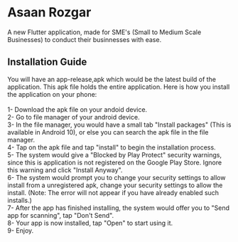 # Asaan Rozgar

A new Flutter application, made for SME's (Small to Medium Scale Businesses) to conduct their businnesses with ease.

## Installation Guide

You will have an app-release,apk which would be the latest build of the application. This apk file holds the entire application. Here is how you install the application on your phone:\
\
1- Download the apk file on your andoid device.\
2- Go to file manager of your android device.\
3- In the file manager, you would have a small tab "Install packages" (This is available in Android 10), or else you can search the apk file in the file manager.\
4- Tap on the apk file and tap "install" to begin the installation process.</br> 
5- The system would give a "Blocked by Play Protect" security warnings, since this is application is not registered on the Google Play Store. Ignore this warning and click "Install Anyway".\
6- The system would prompt you to change your security settings to allow  install from a unregistered apk, change your security settings to allow the install. (Note: The error will not appear if you have already enabled such installs.)\
7- After the app has finished installing, the system would offer you to "Send app for scanning", tap "Don't Send".\
8- Your app is now installed, tap "Open" to start using it.\
9- Enjoy.
